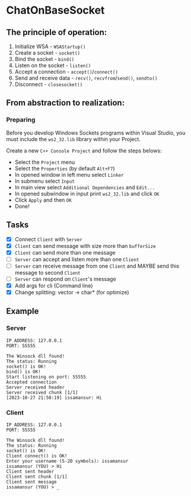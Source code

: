 # ChatOnBaseSocket

## The principle of operation:
1. Initialize WSA - `WSAStartup()`
2. Create a socket - `socket()`
3. Bind the socket - `bind()`
4. Listen on the socket - `listen()`
5. Accept a connection - `accept()`/`connect()`
6. Send and receive data - `recv()`, `recvfrom`/`send()`, `sendto()`
7. Disconnect - `closesocket()`

## From abstraction to realization:

### Preparing
Before you develop Windows Sockets programs within Visual Studio, you must include the `ws2_32.lib` library within your Project.

Create a new `C++ Console Project` and follow the steps belows:
- Select the `Project` menu
- Select the `Properties` (by default `Alt+F7`)
- In opened window in left menu select `Linker`
- In submenu select `Input`
- In main view select `Additional Dependencies` and `Edit...`
- In opened subwindow in input print `ws2_32.lib` and click `OK`
- Click `Apply` and then `OK`
- Done!

## Tasks
- [x] Connect `Client` with `Server`
- [x] `Client` can send message with size more than `bufferSize`
- [x] `Client` can send more than one message
- [ ] `Server` can accept and listen more than one `Client`
- [ ] `Server` can receive message from one `Client` and MAYBE send this message to second `Client` 
- [ ] `Server` can respond on `Client`'s message
- [x] Add args for cli (Command line)
- [x] Change splitting: vector<string> -> char* (for optimize)

## Example

### Server
```
IP ADDRESS: 127.0.0.1
PORT: 55555

The Winsock dll found!
The status: Running
socket() is OK!
bind() is OK!
Start listening on port: 55555
Accepted connection
Server received header
Server received chunk [1/1]
[2023-10-27 21:50:19] issamansur: Hi
```

### Client
```
IP ADDRESS: 127.0.0.1
PORT: 55555

The Winsock dll found!
The status: Running
socket() is OK!
Client connect() is OK!
Enter your username (5-20 symbols): issamansur
issamansur (YOU) > Hi
Client sent header
Client sent chunk [1/1]
Client sent message
issamansur (YOU) > _
```
